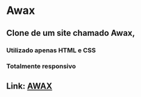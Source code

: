 # Awax

## Clone de um site chamado Awax, 
### Utilizado apenas HTML e CSS 
### Totalmente responsivo 

## Link: [AWAX](https://davidsonrb.github.io/Awax/)
